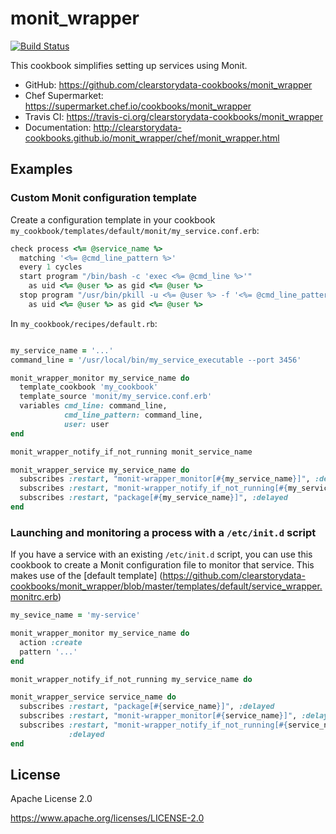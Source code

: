 # monit_wrapper

[![Build Status](https://travis-ci.org/clearstorydata-cookbooks/monit_wrapper.svg?branch=master)](https://travis-ci.org/clearstorydata-cookbooks/monit_wrapper)

This cookbook simplifies setting up services using Monit.

* GitHub: https://github.com/clearstorydata-cookbooks/monit_wrapper
* Chef Supermarket: https://supermarket.chef.io/cookbooks/monit_wrapper
* Travis CI: https://travis-ci.org/clearstorydata-cookbooks/monit_wrapper
* Documentation: http://clearstorydata-cookbooks.github.io/monit_wrapper/chef/monit_wrapper.html

## Examples

### Custom Monit configuration template

Create a configuration template in your cookbook `my_cookbook/templates/default/monit/my_service.conf.erb`:

```ruby
check process <%= @service_name %>
  matching '<%= @cmd_line_pattern %>'
  every 1 cycles
  start program "/bin/bash -c 'exec <%= @cmd_line %>'"
    as uid <%= @user %> as gid <%= @user %>
  stop program "/usr/bin/pkill -u <%= @user %> -f '<%= @cmd_line_pattern %>'"
    as uid <%= @user %> as gid <%= @user %>
```

In `my_cookbook/recipes/default.rb`:

```ruby

my_service_name = '...'
command_line = '/usr/local/bin/my_service_executable --port 3456'

monit_wrapper_monitor my_service_name do
  template_cookbook 'my_cookbook'
  template_source 'monit/my_service.conf.erb'
  variables cmd_line: command_line,
            cmd_line_pattern: command_line,
            user: user
end

monit_wrapper_notify_if_not_running monit_service_name

monit_wrapper_service my_service_name do
  subscribes :restart, "monit-wrapper_monitor[#{my_service_name}]", :delayed
  subscribes :restart, "monit-wrapper_notify_if_not_running[#{my_service_name}]", :delayed
  subscribes :restart, "package[#{my_service_name}]", :delayed
end
```

### Launching and monitoring a process with a `/etc/init.d` script

If you have a service with an existing `/etc/init.d` script, you can use this cookbook to create
a Monit configuration file to monitor that service. This makes use of the [default template]
(https://github.com/clearstorydata-cookbooks/monit_wrapper/blob/master/templates/default/service_wrapper.monitrc.erb)


```ruby
my_sevice_name = 'my-service'

monit_wrapper_monitor my_service_name do
  action :create
  pattern '...'
end

monit_wrapper_notify_if_not_running my_service_name do

monit_wrapper_service service_name do
  subscribes :restart, "package[#{service_name}]", :delayed
  subscribes :restart, "monit-wrapper_monitor[#{service_name}]", :delayed
  subscribes :restart, "monit-wrapper_notify_if_not_running[#{service_name}]",
             :delayed
end
```

## License

Apache License 2.0

https://www.apache.org/licenses/LICENSE-2.0
